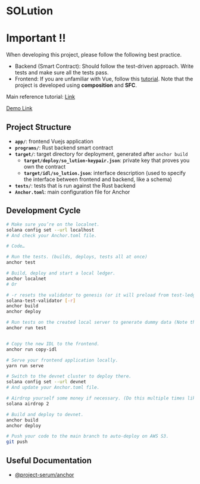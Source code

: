 # SOLution

# Important !!

When developing this project, please follow the following best practice.

* Backend (Smart Contract): Should follow the test-driven approach. Write tests and make sure all the tests pass.
* Frontend: If you are unfamiliar with Vue, follow this [tutorial](https://vuejs.org/tutorial/#step-1). Note that the project is developed using **composition** and **SFC**.

Main reference tutorial: [Link](https://lorisleiva.com/create-a-solana-dapp-from-scratch)

[Demo Link](http://solution-solana-webapp.s3-website-us-west-2.amazonaws.com/#/)

## Project Structure

-   **`app/`**: frontend Vuejs application
-   **`programs/`**: Rust backend smart contract
-   **`target/`**: target directory for deployment, generated after `anchor build`
    -   **`target/deploy/so_lution-keypair.json`**: private key that proves you own the contract
    -   **`target/idl/so_lution.json`**: interface description (used to specify the interface between frontend and backend, like a schema)
-   **`tests/`**: tests that is run against the Rust backend
-   **`Anchor.toml`**: main configuration file for Anchor

## Development Cycle

```bash
# Make sure you’re on the localnet.
solana config set --url localhost
# And check your Anchor.toml file.

# Code…

# Run the tests. (builds, deploys, tests all at once)
anchor test

# Build, deploy and start a local ledger.
anchor localnet
# Or

# -r resets the validator to genesis (or it will preload from test-ledger/)
solana-test-validator [-r]
anchor build
anchor deploy

# Run tests on the created local server to generate dummy data (Note that it will probably fail if your validator is not freshly created)
anchor run test


# Copy the new IDL to the frontend.
anchor run copy-idl

# Serve your frontend application locally.
yarn run serve

# Switch to the devnet cluster to deploy there.
solana config set --url devnet
# And update your Anchor.toml file.

# Airdrop yourself some money if necessary. (Do this multiple times likely need 2 ~ 4)
solana airdrop 2

# Build and deploy to devnet.
anchor build
anchor deploy

# Push your code to the main branch to auto-deploy on AWS S3.
git push
```

## Useful Documentation

-   [@project-serum/anchor](https://github.com/project-serum/anchor)
